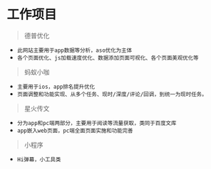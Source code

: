 # 工作项目
> 德普优化
- `此网站主要用于app数据等分析，aso优化为主体`
- `各个页面优化、js加载速度优化、数据添加页面可视化、各个页面美观优化等`
> 蚂蚁小咖
- `主要用于ios，app排名提升优化`
- `页面调整和功能实现、从多个任务、现时/深度/评论/回调，到统一为现时任务。`
> 星火传文
- `分为app和pc端两部分，主要用于阅读等流量获取，类同于百度文库`
- `app嵌入web页面，pc端全面页面实施和功能完善`
> 小程序
- `Hi弹幕，小工具类`
